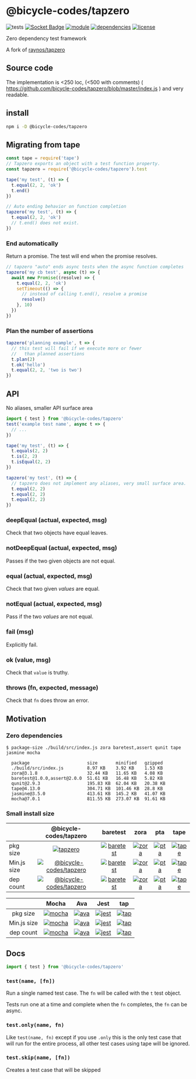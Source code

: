 # @bicycle-codes/tapzero
![tests](https://github.com/bicycle-codes/tapzero/actions/workflows/nodejs.yml/badge.svg)
[![Socket Badge](https://socket.dev/api/badge/npm/package/@bicycle-codes/tapzero)](https://socket.dev/npm/package/@bicycle-codes/tapzero)
[![module](https://img.shields.io/badge/module-ESM%2FCJS-blue?style=flat-square)](README.md)
[![dependencies](https://img.shields.io/badge/dependencies-zero-brightgreen.svg?style=flat-square)](package.json)
[![license](https://img.shields.io/badge/license-MIT-brightgreen.svg?style=flat-square)](LICENSE)


Zero dependency test framework

A fork of [raynos/tapzero](https://github.com/raynos/tapzero)

## Source code

The implementation is <250 loc, (<500 with comments) ( https://github.com/bicycle-codes/tapzero/blob/master/index.js ) and very readable.

## install
```sh
npm i -D @bicycle-codes/tapzero
```

## Migrating from tape

```js
const tape = require('tape')
// Tapzero exports an object with a test function property.
const tapzero = require('@bicycle-codes/tapzero').test
```

```js
tape('my test', (t) => {
  t.equal(2, 2, 'ok')
  t.end()
})

// Auto ending behavior on function completion
tapzero('my test', (t) => {
  t.equal(2, 2, 'ok')
  // t.end() does not exist.
})
```

### End automatically
Return a promise. The test will end when the promise resolves.

```js
// tapzero "auto" ends async tests when the async function completes
tapzero('my cb test', async (t) => {
  await new Promise((resolve) => {
    t.equal(2, 2, 'ok')
    setTimeout(() => {
      // instead of calling t.end(), resolve a promise
      resolve()
    }, 10)
  })
})
```

### Plan the number of assertions
```js
tapzero('planning example', t => {
  // this test will fail if we execute more or fewer
  //   than planned assertions
  t.plan(2)
  t.ok('hello')
  t.equal(2, 2, 'two is two')
})
```

## API
No aliases, smaller API surface area

```js
import { test } from '@bicycle-codes/tapzero'
test('example test name', async t => {
  // ...
})
```

```js
tape('my test', (t) => {
  t.equals(2, 2)
  t.is(2, 2)
  t.isEqual(2, 2)
})

tapzero('my test', (t) => {
  // tapzero does not implement any aliases, very small surface area.
  t.equal(2, 2)
  t.equal(2, 2)
  t.equal(2, 2)
})
```

### deepEqual (actual, expected, msg)
Check that two objects have equal leaves.

### notDeepEqual (actual, expected, msg)
Passes if the two given objects are not equal.

### equal (actual, expected, msg)
Check that two given *values* are equal.

### notEqual (actual, expected, msg)
Pass if the two *values* are not equal.

### fail (msg)
Explicitly fail.

### ok (value, msg)
Check that `value` is truthy.

### throws (fn, expected, message)
Check that `fn` does throw an error.

## Motivation

### Zero dependencies

```
$ package-size ./build/src/index.js zora baretest,assert qunit tape jasmine mocha

  package                      size       minified   gzipped
  ./build/src/index.js         8.97 KB    3.92 KB    1.53 KB
  zora@3.1.8                   32.44 KB   11.65 KB   4.08 KB
  baretest@1.0.0,assert@2.0.0  51.61 KB   16.48 KB   5.82 KB
  qunit@2.9.3                  195.83 KB  62.04 KB   20.38 KB
  tape@4.13.0                  304.71 KB  101.46 KB  28.8 KB
  jasmine@3.5.0                413.61 KB  145.2 KB   41.07 KB
  mocha@7.0.1                  811.55 KB  273.07 KB  91.61 KB

```

### Small install size

|        |  @bicycle-codes/tapzero  |  baretest  |  zora  |  pta  |  tape  |
|--------|:---------:|:----------:|:------:|:-----:|:------:|
|pkg size|  [![tapzero](https://packagephobia.now.sh/badge?p=@bicycle-codes/tapzero)](https://packagephobia.now.sh/result?p=@bicycle-codes/tapzero)  |  [![baretest](https://packagephobia.now.sh/badge?p=baretest)](https://packagephobia.now.sh/result?p=baretest)  |  [![zora](https://packagephobia.now.sh/badge?p=zora)](https://packagephobia.now.sh/result?p=zora)  |  [![pta](https://packagephobia.now.sh/badge?p=pta)](https://packagephobia.now.sh/result?p=pta)  |  [![tape](https://packagephobia.now.sh/badge?p=tape)](https://packagephobia.now.sh/result?p=tape)  |
|Min.js size|  [![@bicycle-codes/tapzero](https://badgen.net/bundlephobia/min/@bicycle-codes/tapzero)](https://bundlephobia.com/result?p=@bicycle-codes/tapzero)  |  [![baretest](https://badgen.net/bundlephobia/min/baretest)](https://bundlephobia.com/result?p=baretest)  |  [![zora](https://badgen.net/bundlephobia/min/zora)](https://bundlephobia.com/result?p=zora)  |  [![pta](https://badgen.net/bundlephobia/min/pta)](https://bundlephobia.com/result?p=pta)  |  [![tape](https://badgen.net/bundlephobia/min/tape)](https://bundlephobia.com/result?p=tape)  |
|dep count|  [![@bicycle-codes/tapzero](https://badgen.net/badge/dependencies/0/green)](https://www.npmjs.com/package/@bicycle-codes/tapzero)  |  [![baretest](https://badgen.net/badge/dependencies/1/green)](https://www.npmjs.com/package/baretest)  |  [![zora](https://badgen.net/badge/dependencies/0/green)](https://www.npmjs.com/package/zora)  |  [![pta](https://badgen.net/badge/dependencies/23/orange)](https://www.npmjs.com/package/pta)  |  [![tape](https://badgen.net/badge/dependencies/44/orange)](https://www.npmjs.com/package/tape)  |

|        |  Mocha  |  Ava  |  Jest  |  tap  |
|:------:|:-------:|:-----:|:------:|:-----:|
|pkg size|  [![mocha](https://packagephobia.now.sh/badge?p=mocha)](https://packagephobia.now.sh/result?p=mocha)  |  [![ava](https://packagephobia.now.sh/badge?p=ava)](https://packagephobia.now.sh/result?p=ava) |  [![jest](https://packagephobia.now.sh/badge?p=jest)](https://packagephobia.now.sh/result?p=jest) |  [![tap](https://packagephobia.now.sh/badge?p=tap)](https://packagephobia.now.sh/result?p=tap) |
|Min.js size|  [![mocha](https://badgen.net/bundlephobia/min/mocha)](https://bundlephobia.com/result?p=mocha)  |  [![ava](https://badgen.net/bundlephobia/min/ava)](https://bundlephobia.com/result?p=ava)  |  [![jest](https://badgen.net/bundlephobia/min/jest)](https://bundlephobia.com/result?p=jest)  |  [![tap](https://badgen.net/bundlephobia/min/tap)](https://bundlephobia.com/result?p=tap)  |
|dep count|  [![mocha](https://badgen.net/badge/dependencies/104/red)](https://www.npmjs.com/package/mocha)  |  [![ava](https://badgen.net/badge/dependencies/300/red)](https://www.npmjs.com/package/ava)  |  [![jest](https://badgen.net/badge/dependencies/799/red)](https://www.npmjs.com/package/jest)  |  [![tap](https://badgen.net/badge/dependencies/390/red)](https://www.npmjs.com/package/tap)  |

## Docs

```js
import { test } from '@bicycle-codes/tapzero'
```

### `test(name, [fn])`

Run a single named test case. The `fn` will be called with the `t` test object.

Tests run one at a time and complete when the `fn` completes, the `fn` can be async.

### `test.only(name, fn)`

Like `test(name, fn)` except if you use `.only` this is the only test case that will run for the entire process, all other test cases using tape will be ignored.

### `test.skip(name, [fn])`

Creates a test case that will be skipped
